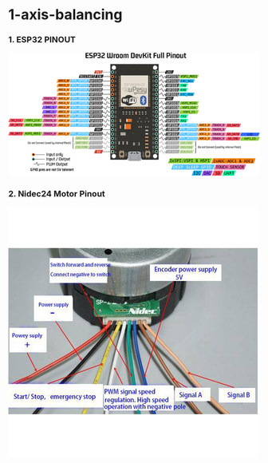 # 1-axis-balancing

### 1. ESP32 PINOUT 
![](Img/esp32_wroom_dev_kit.webp)

### 2. Nidec24 Motor Pinout
![](Img/Nidec24h_pinout.jpg)
